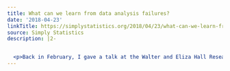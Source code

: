 ```yaml
---
title: What can we learn from data analysis failures?
date: '2018-04-23'
linkTitle: https://simplystatistics.org/2018/04/23/what-can-we-learn-from-data-analysis-failures/
source: Simply Statistics
description: |2-


  <p>Back in February, I gave a talk at the Walter and Eliza Hall Research Institute in Melbourne titled &ldquo;Lessons in Disaster: What Can We Learn from Data Analysis Failures?&rdquo; This talk was quite different from talks that I usually give on computing or environmental health and I’m guessing it probably showed. It was nevertheless a fun talk and I got to talk about space-related stuff. If you want to hear some discussion of the development of this talk, you can listen to <a href="http:/
---
```

